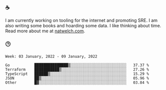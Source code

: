 ### ☕

I am currently working on tooling for the internet and promoting SRE. I am also writing some books and hoarding some data. I like thinking about time. Read more about me at [natwelch.com](https://natwelch.com).

### 🕒

<!--START_SECTION:waka-->
```text
Week: 03 January, 2022 - 09 January, 2022

Go           ███████████████▒░░░░░░░░░░░░░░░░░░░░░░░░░   37.37 % 
Terraform    ███████████▒░░░░░░░░░░░░░░░░░░░░░░░░░░░░░   27.26 % 
TypeScript   ██████▒░░░░░░░░░░░░░░░░░░░░░░░░░░░░░░░░░░   15.29 % 
JSON         ██▒░░░░░░░░░░░░░░░░░░░░░░░░░░░░░░░░░░░░░░   05.96 % 
Other        █▓░░░░░░░░░░░░░░░░░░░░░░░░░░░░░░░░░░░░░░░   03.84 % 
```
<!--END_SECTION:waka-->
